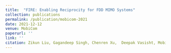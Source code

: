 ```yaml
---
title:  "FIRE: Enabling Reciprocity for FDD MIMO Systems"
collection: publications
permalink: /publication/mobicom-2021
date: 2021-12-12
venue: MobiCom
paperurl: ''
link: ''
citation: Zikun Liu, Gagandeep Singh, Chenren Xu,  Deepak Vasisht, MobiCom 2021.
---
```


